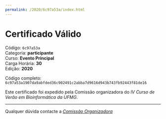 ```yaml
---
permalink: /2020/6c97a53a/index.html
---
```


# Certificado Válido

Código: `6c97a53a`<br>
Categoria: **participante**<br>
Curso: **Evento Principal**<br>
Carga Horária: **30**<br>
Edição: **2020**<br>


Código completo: `6c97a53a1907da9abfded36c902491c2abba7d9616d943b743fb92443f81de16`


Este certificado foi expedido pela Comissão organizadora do *IV Curso de Verão em Bioinformática da UFMG*.

----

Qualquer dúvida contacte a [_Comissão Organizadora_](<mailto:cursobioinfoufmg@gmail.com$subject=[Certificados]>)

